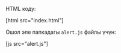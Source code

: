 HTML коду:

[html src="index.html"]

Ошол эле папкадагы `alert.js` файлы үчүн:

[js src="alert.js"]
